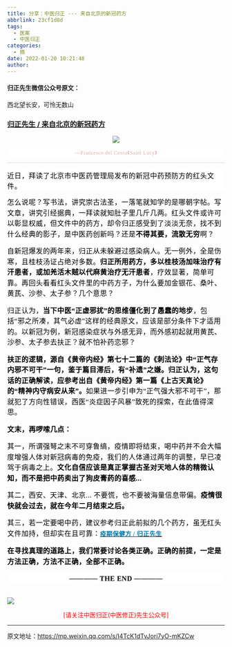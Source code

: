 ```yaml
---
title: 分享：中医归正 --- 来自北京的新冠药方
abbrlink: 23cf1d8d
tags:
  - 医案
  - 中医归正
categories:
  - 摘
date: 2022-01-20 10:21:48
author:
---
```


#### 归正先生微信公众号原文：

西北望长安，可怜无数山

<!-- more -->

###  [归正先生 / 来自北京的新冠药方](https://mp.weixin.qq.com/s/I4TcK1dTvJori7yO-mKZCw "跳转至原文")



<div class="rich_media_content ">
                    <p style="text-align: center;"><img class="rich_pages wxw-img" data-galleryid="" data-ratio="0.6666666666666666" data-s="300,640" data-type="jpeg" data-w="1200" style="height: auto !important;" src="https://tvax4.sinaimg.cn/large/8bf740e1gy1gyjxfoxj1mj20u00k01cc.jpg"  /></p><p style="margin-bottom: 10px;outline: 0px;max-width: 100%;font-family: -apple-system, BlinkMacSystemFont, &quot;Helvetica Neue&quot;, &quot;PingFang SC&quot;, &quot;Hiragino Sans GB&quot;, &quot;Microsoft YaHei UI&quot;, &quot;Microsoft YaHei&quot;, Arial, sans-serif;letter-spacing: 0.544px;white-space: normal;background-color: rgb(255, 255, 255);text-align: center;line-height: normal;box-sizing: border-box !important;overflow-wrap: break-word !important;"><span style="outline: 0px;max-width: 100%;color: rgb(215, 171, 169);font-family: 仿宋;font-size: 12px;box-sizing: border-box !important;overflow-wrap: break-word !important;">---Francesco del Cossa</span><span style="outline: 0px;max-width: 100%;color: rgb(215, 171, 169);font-family: 仿宋;font-size: 12px;box-sizing: border-box !important;overflow-wrap: break-word !important;">《Saint Lucy</span><span style="outline: 0px;max-width: 100%;color: rgb(215, 171, 169);font-family: 仿宋;font-size: 12px;box-sizing: border-box !important;overflow-wrap: break-word !important;">》</span><br style="outline: 0px;max-width: 100%;box-sizing: border-box !important;overflow-wrap: break-word !important;"  /></p><hr style="outline: 0px;max-width: 100%;font-family: -apple-system, BlinkMacSystemFont, &quot;Helvetica Neue&quot;, &quot;PingFang SC&quot;, &quot;Hiragino Sans GB&quot;, &quot;Microsoft YaHei UI&quot;, &quot;Microsoft YaHei&quot;, Arial, sans-serif;letter-spacing: 0.544px;white-space: normal;background-color: rgb(255, 255, 255);border-style: solid;border-right-width: 0px;border-bottom-width: 0px;border-left-width: 0px;border-color: rgba(0, 0, 0, 0.1);transform-origin: 0px 0px;transform: scale(1, 0.5);box-sizing: border-box !important;overflow-wrap: break-word !important;"  /><p style="margin: 15px 0cm;outline: 0px;max-width: 100%;font-family: -apple-system, BlinkMacSystemFont, &quot;Helvetica Neue&quot;, &quot;PingFang SC&quot;, &quot;Hiragino Sans GB&quot;, &quot;Microsoft YaHei UI&quot;, &quot;Microsoft YaHei&quot;, Arial, sans-serif;letter-spacing: 0.544px;white-space: normal;background-color: rgb(255, 255, 255);box-sizing: border-box !important;overflow-wrap: break-word !important;"><span style="color: rgb(0, 0, 0);font-family: 仿宋;font-size: 16px;letter-spacing: 0.544px;">近日，拜读了北京市中医药管理局发布的新冠中药预防方的红头文件。</span><span style="color: rgb(0, 0, 0);font-family: 仿宋;font-size: 16px;letter-spacing: 0.544px;"></span></p><p style="line-height: 1.75em;margin-bottom: 15px;"><span style="background-color: rgb(255, 255, 255);color: rgb(0, 0, 0);font-family: 仿宋;font-size: 16px;letter-spacing: 0.544px;">怎么说呢？写书法，讲究崇古法圣，一落笔就知学的是哪朝字帖。写文章，讲究引经据典，一拜读就知肚子里几斤几两。<span style="font-family: 仿宋;letter-spacing: 0.544px;background-color: rgb(255, 255, 255);">红头文件或许可以彰显权威，但文件中的药方，却令归正感受到了淡淡无奈，找不到什么经典的影子，是中医药创新吗？还是</span><strong>不得其要，流散无穷</strong>啊？</span></p><p style="line-height: 1.75em;margin-bottom: 15px;"><span style="color: rgb(0, 0, 0);font-family: 仿宋;font-size: 16px;letter-spacing: 0.544px;background-color: rgb(255, 255, 255);">自新冠爆发的两年来，归正从未躲避过感染病人。无一例外，全是伤寒，且</span><span style="background-color: rgb(255, 255, 255);color: rgb(0, 0, 0);font-family: 仿宋;font-size: 16px;letter-spacing: 0.544px;">桂枝汤证占绝对多数。<strong>归正所用药方，多以桂枝汤加味治疗有汗患者，或加羌活木贼以代麻黄治疗无汗患者</strong>，疗效显著，简单可靠。再回头看看红头文件里的中药方子，为什么要加金银花、桑叶、黄芪、沙参、太子参？几个意思？</span></p><p style="line-height: 1.75em;margin-bottom: 15px;"><span style="color: rgb(0, 0, 0);font-family: 仿宋;font-size: 16px;letter-spacing: 0.544px;background-color: rgb(255, 255, 255);">归正认为，<strong>当下中医“正虚邪扰”的思维僵化到了愚蠢的地步</strong>，包括“邪之所凑，其气必虚”这样的经典原文，应该是部分条件下才适用的。以新冠为例，新冠感染症状与外感无异，而外感初起就用黄芪、沙参、太子参去扶正？就不怕补药恋邪？</span></p><p style="line-height: 1.75em;margin-bottom: 15px;"><strong><span style="color: rgb(0, 0, 0);font-family: 仿宋;font-size: 16px;letter-spacing: 0.544px;background-color: rgb(255, 255, 255);">扶正的逻辑，源<span style="font-family: 仿宋;letter-spacing: 0.544px;background-color: rgb(255, 255, 255);">自《黄帝内经》第七十二篇的《刺法论》</span>中“正气存内邪不可干”一句，鉴于篇目滞后，</span><span style="background-color: rgb(255, 255, 255);color: rgb(0, 0, 0);font-family: 仿宋;font-size: 16px;letter-spacing: 0.544px;">有“补遗”之嫌。归正认为，这句话的正确解读，应参考出自《黄帝内经》第一篇《上古天真论》的“精神内守病安从来”。</span></strong><span style="background-color: rgb(255, 255, 255);color: rgb(0, 0, 0);font-family: 仿宋;font-size: 16px;letter-spacing: 0.544px;">如果进一步引申为“正气强大邪不可干”，那就犯了方向性错误，西医“炎症因子风暴”致死的探索，在此值得深思。</span></p><p style="line-height: 1.75em;margin-bottom: 15px;"><strong><span style="background-color: rgb(255, 255, 255);color: rgb(0, 0, 0);font-family: 仿宋;font-size: 16px;letter-spacing: 0.544px;">文末，再啰嗦几点：</span></strong><span style="background-color: rgb(255, 255, 255);color: rgb(0, 0, 0);font-family: 仿宋;font-size: 16px;letter-spacing: 0.544px;"><br  /></span></p><p style="line-height: 1.75em;margin-bottom: 15px;"><span style="background-color: rgb(255, 255, 255);color: rgb(0, 0, 0);font-family: 仿宋;font-size: 16px;letter-spacing: 0.544px;">其一，所谓强弩之末不可穿鲁缟，疫情即将结束，喝中药并不会大幅度增强人体对新冠病毒的免疫，我们的人体通过两年的调整，早已凌驾于病毒之上。<strong>文化自信应该是真正掌握古圣对天地人体的精微认知，而不是把中药卖出了狗皮膏药的喜感...</strong><br  /></span></p><p style="line-height: 1.75em;margin-bottom: 15px;"><span style="background-color: rgb(255, 255, 255);color: rgb(0, 0, 0);font-family: 仿宋;font-size: 16px;letter-spacing: 0.544px;">其二，西安、天津、北京... 不要慌，也不要被海量信息带偏。<strong>疫情很快就会过去，就在今年二月结束之后。</strong></span></p><section style="line-height: 1.75em;margin-bottom: 15px;"><span style="background-color: rgb(255, 255, 255);color: rgb(0, 0, 0);font-family: 仿宋;font-size: 16px;letter-spacing: 0.544px;">其三，若一定要喝中药，建议参考归正此前拟的几个药方，虽无红头文件加持，但却实在且可靠：</span><a target="_blank" href="http://mp.weixin.qq.com/s?__biz=MzI5NzQzMzY5NQ==&amp;mid=2247484291&amp;idx=1&amp;sn=66d675aef972fa93556834533d468fc8&amp;chksm=ecb46cb3dbc3e5a587adaf271c3e56ee6b00e7f0803323a78d30f3f8921b3ad56b43b5f07d69&amp;scene=21#wechat_redirect" textvalue="疫期保健方 / 归正先生" linktype="text" imgurl="" imgdata="null" data-itemshowtype="0" tab="innerlink" style="font-family: -apple-system, BlinkMacSystemFont, &quot;Helvetica Neue&quot;, &quot;PingFang SC&quot;, &quot;Hiragino Sans GB&quot;, &quot;Microsoft YaHei UI&quot;, &quot;Microsoft YaHei&quot;, Arial, sans-serif;letter-spacing: 0.544px;text-decoration: underline;" data-linktype="2"><span style="color: rgb(0, 122, 170);"><strong style="outline: 0px;max-width: 100%;box-sizing: border-box !important;overflow-wrap: break-word !important;"><span style="outline: 0px;max-width: 100%;font-family: 仿宋;font-size: 14px;text-align: center;box-sizing: border-box !important;overflow-wrap: break-word !important;">疫期保健方 / 归正先生</span></strong></span></a></section><section style="line-height: 1.75em;margin-bottom: 15px;margin-top: 15px;"><strong><span style="background-color: rgb(255, 255, 255);color: rgb(0, 0, 0);font-family: 仿宋;font-size: 16px;letter-spacing: 0.544px;">在寻找真理的道路上，我们常要讨论各类正确。正确的前提，一定是方法正确，方法不正确，全部不正确。</span></strong>
					<p style="margin: 15px 0cm;outline: 0px;max-width: 100%;font-family: -apple-system, BlinkMacSystemFont, &quot;Helvetica Neue&quot;, &quot;PingFang SC&quot;, &quot;Hiragino Sans GB&quot;, &quot;Microsoft YaHei UI&quot;, &quot;Microsoft YaHei&quot;, Arial, sans-serif;letter-spacing: 0.544px;white-space: normal;background-color: rgb(255, 255, 255);text-align: center;box-sizing: border-box !important;overflow-wrap: break-word !important;"><strong style="outline: 0px;max-width: 100%;box-sizing: border-box !important;overflow-wrap: break-word !important;"><span style="outline: 0px;max-width: 100%;color: rgb(0, 0, 0);font-family: 仿宋;font-size: 16px;box-sizing: border-box !important;overflow-wrap: break-word !important;">———— THE&nbsp;END ————</span></strong></p>
					<p style="margin-top: 5px;margin-bottom: 5px;outline: 0px;max-width: 100%;font-family: -apple-system, BlinkMacSystemFont, &quot;Helvetica Neue&quot;, &quot;PingFang SC&quot;, &quot;Hiragino Sans GB&quot;, &quot;Microsoft YaHei UI&quot;, &quot;Microsoft YaHei&quot;, Arial, sans-serif;letter-spacing: 0.544px;white-space: normal;font-size: 16px;color: rgb(62, 62, 62);text-align: center;background-color: rgb(255, 255, 255);line-height: normal;box-sizing: border-box !important;overflow-wrap: break-word !important;"><strong style="outline: 0px;max-width: 100%;box-sizing: border-box !important;overflow-wrap: break-word !important;"></strong><img class="rich_pages wxw-img" data-backh="289" data-backw="578" data-fileid="100001040" data-ratio="0.50078125" data-s="300,640" data-src="https://mmbiz.qpic.cn/mmbiz_png/zjaJCl7DLpVKRC65ufmbGmuW2lHdBt8icKFOokwHAzd5D6xDM99b8ia0dpnR1FQzd8V0tIIcy5FARc5VjdZVhmUA/640?wx_fmt=png" data-type="png" data-w="1280" style="outline: 0px;color: rgb(51, 51, 51);font-family: mp-quote, -apple-system-font, BlinkMacSystemFont, &quot;Helvetica Neue&quot;, &quot;PingFang SC&quot;, &quot;Hiragino Sans GB&quot;, &quot;Microsoft YaHei UI&quot;, &quot;Microsoft YaHei&quot;, Arial, sans-serif;font-size: 17px;box-sizing: border-box !important;overflow-wrap: break-word !important;width: 578px !important;visibility: visible !important;height: auto !important;"  /></p></section>
					<img style="clear: both; display: block; margin:auto;" src="http://wx1.sinaimg.cn/mw690/8bf740e1gy1fgqt1hfuomj20hs0bzmyp.jpg" /><p style="text-align: center; color: red">[请关注中医归正(中医修正)先生公众号]</p><hr />
                </div>



原文地址：https://mp.weixin.qq.com/s/I4TcK1dTvJori7yO-mKZCw


